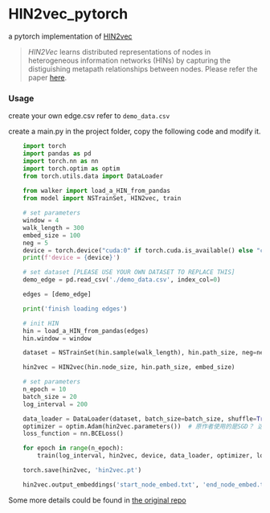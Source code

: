 # HIN2vec_pytorch
a pytorch implementation of [HIN2vec](https://github.com/csiesheep/hin2vec)


>*HIN2Vec* learns distributed representations of nodes in heterogeneous information networks (HINs) by capturing the distiguishing metapath relationships between nodes. 
Please refer the paper [here](https://dl.acm.org/citation.cfm?doid=3132847.3132953).


### Usage
create your own edge.csv refer to `demo_data.csv`

create a main.py in the project folder, copy the following code and modify it.
```python
    import torch
    import pandas as pd
    import torch.nn as nn
    import torch.optim as optim
    from torch.utils.data import DataLoader
    
    from walker import load_a_HIN_from_pandas
    from model import NSTrainSet, HIN2vec, train

    # set parameters
    window = 4
    walk_length = 300
    embed_size = 100
    neg = 5
    device = torch.device("cuda:0" if torch.cuda.is_available() else "cpu")
    print(f'device = {device}')

    # set dataset [PLEASE USE YOUR OWN DATASET TO REPLACE THIS]
    demo_edge = pd.read_csv('./demo_data.csv', index_col=0)

    edges = [demo_edge]

    print('finish loading edges')

    # init HIN
    hin = load_a_HIN_from_pandas(edges)
    hin.window = window

    dataset = NSTrainSet(hin.sample(walk_length), hin.path_size, neg=neg)

    hin2vec = HIN2vec(hin.node_size, hin.path_size, embed_size)

    # set parameters
    n_epoch = 10
    batch_size = 20
    log_interval = 200

    data_loader = DataLoader(dataset, batch_size=batch_size, shuffle=True)
    optimizer = optim.Adam(hin2vec.parameters())  # 原作者使用的是SGD？ 这里使用Adam
    loss_function = nn.BCELoss()

    for epoch in range(n_epoch):
        train(log_interval, hin2vec, device, data_loader, optimizer, loss_function, epoch)

    torch.save(hin2vec, 'hin2vec.pt')

    hin2vec.output_embeddings('start_node_embed.txt', 'end_node_embed.txt', 'path_embed.txt')

```

Some more details could be found in [the original repo](https://github.com/csiesheep/hin2vec)
